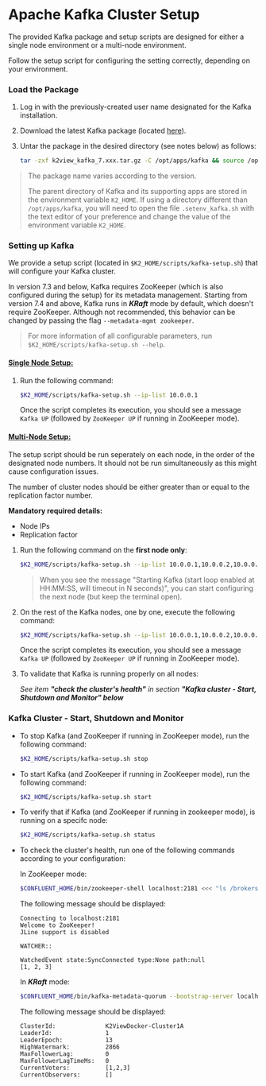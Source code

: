 # Apache Kafka Cluster Setup

The provided Kafka package and setup scripts are designed for either a single node environment or a multi-node environment.

Follow the setup script for configuring the setting correctly, depending on your environment.


### Load the Package 

1. Log in with the previously-created user name designated for the Kafka installation.

2. Download the latest Kafka package (located [here](https://owncloud-bkp2.s3.amazonaws.com/adminoc/fabricint/latest+version/K+7.6/k2view_kafka_7.6.1.tar.gz)).

3. Untar the package in the desired directory (see notes below) as follows:

    ~~~bash
    tar -zxf k2view_kafka_7.xxx.tar.gz -C /opt/apps/kafka && source /opt/apps/kafka/.setenv_kafka.sh
    ~~~

<blockquote>
The package name varies according to the version.

The parent directory of Kafka and its supporting apps are stored in the environment variable `K2_HOME`. If using a directory different than `/opt/apps/kafka`, you will need to open the file `.setenv_kafka.sh` with the text editor of your preference and change the value of the environment variable `K2_HOME`.
</blockquote>


### Setting up Kafka

We provide a setup script (located in `$K2_HOME/scripts/kafka-setup.sh`) that will configure your Kafka cluster.

In version 7.3 and below, Kafka requires ZooKeeper (which is also configured during the setup) for its metadata management. Starting from version 7.4 and above, Kafka runs in ***KRaft*** mode by default, which doesn't require ZooKeeper. Although not recommended, this behavior can be changed by passing the flag `--metadata-mgmt zookeeper`.

> For more information of all configurable parameters, run `$K2_HOME/scripts/kafka-setup.sh --help`.


#### <u>Single Node Setup:</u>


1. Run the following command:

    ~~~bash
    $K2_HOME/scripts/kafka-setup.sh --ip-list 10.0.0.1
    ~~~

    Once the script completes its execution, you should see a message `Kafka UP` (followed by `ZooKeeper UP` if running in ZooKeeper mode).


#### <u>Multi-Node Setup:</u>

The setup script should be run seperately on each node, in the order of the designated node numbers. It should not be run simultaneously as this might cause configuration issues.

The number of cluster nodes should be either greater than or equal to the replication factor number.

**Mandatory required details:**
* Node IPs
* Replication factor

1. Run the following command on the **first node only**:

    ~~~bash
    $K2_HOME/scripts/kafka-setup.sh --ip-list 10.0.0.1,10.0.0.2,10.0.0.3  --replication-factor 3 --start-kafka-loop
    ~~~

    > When you see the message "Starting Kafka (start loop enabled at HH:MM:SS, will timeout in N seconds)", you can start configuring the next node (but keep the terminal open).


2. On the rest of the Kafka nodes, one by one, execute the following command:

    ~~~bash
    $K2_HOME/scripts/kafka-setup.sh --ip-list 10.0.0.1,10.0.0.2,10.0.0.3  --replication-factor 3
    ~~~

    Once the script completes its execution, you should see a message `Kafka UP` (followed by `ZooKeeper UP` if running in ZooKeeper mode).

3. To validate that Kafka is running properly on all nodes:

    *See item **"check the cluster's health"** in section **"Kafka cluster - Start, Shutdown and Monitor" below***

### Kafka Cluster - Start, Shutdown and Monitor

* To stop Kafka (and ZooKeeper if running in ZooKeeper mode), run the following command:

    ~~~bash
    $K2_HOME/scripts/kafka-setup.sh stop
    ~~~

* To start Kafka (and ZooKeeper if running in ZooKeeper mode), run the following command:

    ~~~bash
    $K2_HOME/scripts/kafka-setup.sh start
    ~~~

* To verify that if Kafka (and ZooKeeper if running in zookeeper mode), is running on a specifc node:

    ~~~bash
    $K2_HOME/scripts/kafka-setup.sh status
    ~~~

* To check the cluster's health, run one of the following commands according to your configuration:

    In ZooKeeper mode:
    ~~~bash
    $CONFLUENT_HOME/bin/zookeeper-shell localhost:2181 <<< "ls /brokers/ids"
    ~~~

    The following message should be displayed:
    ~~~
    Connecting to localhost:2181
    Welcome to ZooKeeper!
    JLine support is disabled

    WATCHER::

    WatchedEvent state:SyncConnected type:None path:null
    [1, 2, 3]
    ~~~

    In ***KRaft*** mode:
    ~~~bash
    $CONFLUENT_HOME/bin/kafka-metadata-quorum --bootstrap-server localhost:9093 describe --status
    ~~~

    The following message should be displayed:
    ~~~
    ClusterId:              K2ViewDocker-Cluster1A
    LeaderId:               1
    LeaderEpoch:            13
    HighWatermark:          2866
    MaxFollowerLag:         0
    MaxFollowerLagTimeMs:   0
    CurrentVoters:          [1,2,3]
    CurrentObservers:       []
    ~~~
